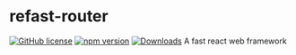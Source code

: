# refast-router
[![GitHub license](https://img.shields.io/badge/license-MIT-blue.svg)](https://github.com/refastdev/refast/blob/main/packages/refast-router/LICENSE) [![npm version](https://img.shields.io/npm/v/@refastdev/refast-router.svg?style=flat)](https://npmjs.com/package/@refastdev/refast-router) [![Downloads](https://img.shields.io/npm/dm/@refastdev/refast-router.svg?style=flat)](https://npmjs.com/package/@refastdev/refast-router)
A fast react web framework
